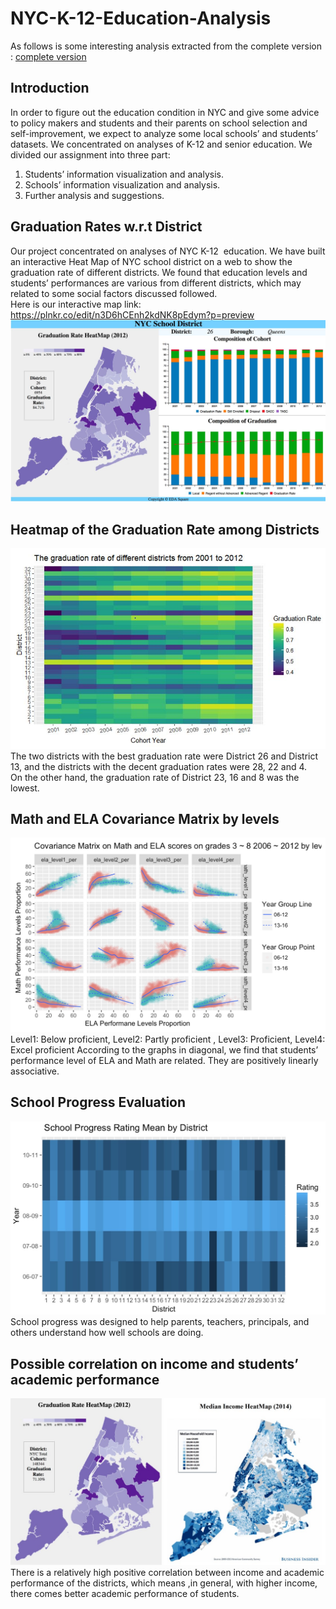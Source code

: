 # NYC-K-12-Education-Analysis
As follows is some interesting analysis extracted from the complete version : 
[complete version](https://github.com/KunyiLiu/NYC-K-12-Education-Analysis/blob/master/eda_square.nb.html)
## Introduction
In order to figure out the education condition in NYC and give some advice to policy makers and students and their parents on school selection and self-improvement, we expect to analyze some local schools’ and students’ datasets.
We concentrated on analyses of K-12 and senior education. We divided our assignment into three part:  
1) Students’ information visualization and analysis.   
2) Schools’ information visualization and analysis.   
3) Further analysis and suggestions.   
## Graduation Rates w.r.t District
Our project concentrated on analyses of NYC K-12  education. We have built an interactive Heat Map of NYC school district on a web to show the graduation rate of different districts. We found that education levels and students’ performances are various from different districts, which may related to some social factors discussed followed.  
Here is our interactive map link: https://plnkr.co/edit/n3D6hCEnh2kdNK8pEdym?p=preview  
![interative map](interative_map_demo.JPG )
## Heatmap of the Graduation Rate among Districts
![heatmap](g1.JPG)  
The two districts with the best graduation rate were District 26 and District 13, and the districts with the decent graduation rates were 28, 22 and 4.   
On the other hand, the graduation rate of District 23, 16 and 8 was the lowest.
## Math and ELA Covariance Matrix by levels
![covariance](covariance.jpg )    
Level1: Below proficient, Level2: Partly proficient , Level3: Proficient, Level4: Excel proficient
According to the graphs in diagonal, we find that students’ performance level of ELA and Math are related. They are positively linearly associative.
## School Progress Evaluation
![school](school_evaluation.jpg )  
School progress was designed to help parents, teachers, principals, and others understand how well schools are doing.
## Possible correlation on income and students’ academic performance
![correlation](correlation.jpg )
There is a relatively high positive correlation between income and academic performance of the districts, which means ,in general, with higher income, there comes better academic performance of students.




